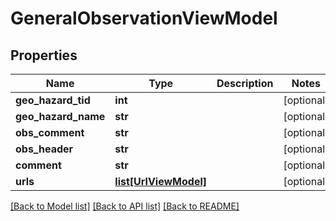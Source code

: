 # GeneralObservationViewModel

## Properties
Name | Type | Description | Notes
------------ | ------------- | ------------- | -------------
**geo_hazard_tid** | **int** |  | [optional] 
**geo_hazard_name** | **str** |  | [optional] 
**obs_comment** | **str** |  | [optional] 
**obs_header** | **str** |  | [optional] 
**comment** | **str** |  | [optional] 
**urls** | [**list[UrlViewModel]**](UrlViewModel.md) |  | [optional] 

[[Back to Model list]](../README.md#documentation-for-models) [[Back to API list]](../README.md#documentation-for-api-endpoints) [[Back to README]](../README.md)

